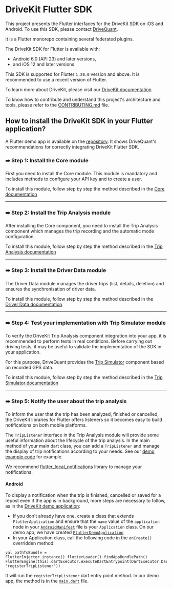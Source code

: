 # DriveKit Flutter SDK

This project presents the Flutter interfaces for the DriveKit SDK on iOS and Android. To use this SDK, please contact [DriveQuant](https://info.drivequant.com/contact/).

It is a Flutter monorepo containing several federated plugins.

The DriveKit SDK for Flutter is available with:
- Android 6.0 (API 23) and later versions, 
- and iOS 12 and later versions.

This SDK is supported for Flutter `1.20.0` version and above. It is recommended to use a recent version of Flutter.

To learn more about DriveKit, please visit our [DriveKit documentation](https://docs.drivequant.com/)

To know how to contribute and understand this project's architecture and tools, please refer to the [CONTRIBUTING.md](./CONTRIBUTING.md) file.

## How to install the DriveKit SDK in your Flutter application?

A Flutter demo app is available on the [repository](/example). It shows DriveQuant's recommendations for correctly integrating DriveKit Flutter SDK.


### ➡️ Step 1: Install the Core module

First you need to install the Core module. 
This module is mandatory and includes methods to configure your API key and to create a user.

To install this module, follow step by step the method described in the [Core documentation](/packages/drivekit_core/flutter_drivekit_core/README.md)

---

### ➡️ Step 2: Install the Trip Analysis module

After installing the Core component, you need to install the Trip Analysis component which manages the trip recording and the automatic mode configuration.

To install this module, follow step by step the method described in the [Trip Analysis documentation](/packages/drivekit_trip_analysis/flutter_drivekit_trip_analysis/README.md)

---

### ➡️ Step 3: Install the Driver Data module

The Driver Data module manages the driver trips (list, details, deletion) and ensures the synchronisation of driver data.

To install this module, follow step by step the method described in the [Driver Data documentation](/packages/drivekit_driver_data/flutter_drivekit_driver_data/README.md)

---

### ➡️ Step 4: Test your implementation with Trip Simulator module

To verify the DriveKit Trip Analysis component integration into your app, it is recommended to perform tests in real conditions. Before carrying out driving tests, it may be useful to validate the implementation of the SDK in your application.

For this purpose, DriveQuant provides the [Trip Simulator](https://docs.drivequant.com/trip-analysis/trip-simulator) component based on recorded GPS data.

To install this module, follow step by step the method described in the [Trip Simulator documentation](/packages/drivekit_trip_simulator/flutter_drivekit_trip_simulator/README.md)

--- 

### ➡️ Step 5: Notify the user about the trip analysis

To inform the user that the trip has been analyzed, finished or cancelled, the DriveKit libraries for Flutter offers listeners so it becomes easy to build notifications on both mobile platforms.

The `TripListener` interface in the Trip Analysis module will provide some useful information about the lifecycle of the trip analysis.
In the main method of your main dart class, you can add a `TripListener` and manage the display of trip notifications according to your needs. See our [demo example code](/example/lib/main.dart) for example.

We recommend [flutter_local_notifications](https://pub.dev/packages/flutter_local_notifications) library to manage your notifications.

#### Android

To display a notification when the trip is finished, cancelled or saved for a repost even if the app is in background, more steps are necessary to follow, as in the [DriveKit demo application](/example):

- If you don't already have one, create a class that extends `FlutterApplication` and ensure that the `name` value of the `application` node in your [`AndroidManifest`](/example/android/app/src/main/AndroidManifest.xml) file is your `Application` class. On our demo app, we have created [`FlutterDemoApplication`](/example/android/app/src/main/kotlin/com/drivequant/drivekit/flutter/example/FlutterDemoApplication.kt)
- In your Application class, call the following code in the `onCreate()` overridden method:

```
val pathToBundle = FlutterInjector.instance().flutterLoader().findAppBundlePath()
FlutterEngine(this).dartExecutor.executeDartEntrypoint(DartExecutor.DartEntrypoint(pathToBundle, "registerTripListener"))
```

It will run the `registerTripListener` dart entry point method. In our demo app, the method is in the [`main.dart`](/example/lib/maint.dart) file.
